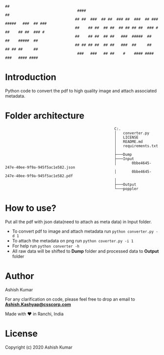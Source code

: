                                                                            ##
                                     ####                                   ##
                                    ## ##  ###  ## ##  ### ##  ###  ## ### #####   ###  ## ###
                                    ##    ## ##  ## ##  ## ## ## ##  ### #  ##    ## ##  ### #
                                    ##    ## ##  ## ##   ###  #####  ##     ##    #####  ##
                                    ## ## ## ##  ## ##   ###  ##     ##     ## ## ##     ##
                                     ###   ###   ## ##    #    #### ####     ###   #### ####

# Introduction
Python code to convert the pdf to high quality image and attach associated metadata.

# Folder architecture
                                                      C:.
                                                      │   converter.py
                                                      │   LICENSE
                                                      │   README.md
                                                      │   requirements.txt
                                                      │
                                                      ├───Dump
                                                      ├───Input
                                                      │       0bbe4645-247e-40ee-9f9a-945f5ac1e582.json
                                                      │       0bbe4645-247e-40ee-9f9a-945f5ac1e582.pdf
                                                      │
                                                      ├───Output
                                                      └───poppler
# How to use?
Put all the pdf with json data(need to attach as meta data) in Input folder.

- To convert pdf to image and attach metadata run
        ```
        python converter.py -d 1
        ```
- To attach the metadata on png run
        ```
        python coverter.py -i 1
        ```
- For help run
        ```
        python converter -h
        ```
- All raw data will be shifted to **Dump** folder and processed data to **Output** folder

# Author
Ashish Kumar

For any clarification on code, please feel free to drop an email to **Ashish.Kashyap@csscorp.com**

Made with ❤️ in Ranchi, India

# License

Copyright (c) 2020 Ashish Kumar
